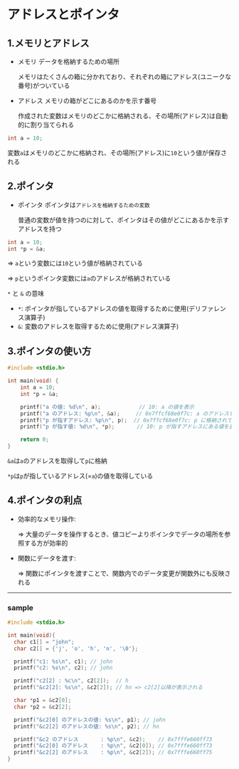 # アドレスとポインタ

## 1.メモリとアドレス
- メモリ
  データを格納するための場所

  メモリはたくさんの箱に分かれており、それぞれの箱にアドレス(ユニークな番号)がついている

- アドレス
  メモリの箱がどこにあるのかを示す番号

  作成された変数はメモリのどこかに格納される、その場所(アドレス)は自動的に割り当てられる

```c
int a = 10;
```
変数`a`はメモリのどこかに格納され、その場所(アドレス)に`10`という値が保存される

## 2.ポインタ
- ポインタ
  ポインタは`アドレスを格納するための変数`

  普通の変数が値を持つのに対して、ポインタはその値がどこにあるかを示すアドレスを持つ

```c
int a = 10;
int *p = &a;
```
=> `a`という変数には`10`という値が格納されている

=> `p`というポインタ変数には`a`のアドレスが格納されている

`*` と `&` の意味
- `*`: ポインタが指しているアドレスの値を取得するために使用(デリファレンス演算子)
- `&`: 変数のアドレスを取得するために使用(アドレス演算子)

## 3.ポインタの使い方
```c
#include <stdio.h>

int main(void) {
	int a = 10;
	int *p = &a;

	printf("a の値: %d\n", a);            // 10: a の値を表示
	printf("a のアドレス: %p\n", &a);     // 0x7ffcf68e0f7c: a のアドレスを表示
	printf("p が指すアドレス: %p\n", p);  // 0x7ffcf68e0f7c: p に格納されているアドレスを表示
	printf("p が指す値: %d\n", *p);       // 10: p が指すアドレスにある値を表示

	return 0;
}
```
`&a`は`a`のアドレスを取得して`p`に格納

`*p`は`p`が指しているアドレス(=`a`)の値を取得している

## 4.ポインタの利点
- 効率的なメモリ操作: 

	=> 大量のデータを操作するとき、値コピーよりポインタでデータの場所を参照する方が効率的

- 関数にデータを渡す:

	=> 関数にポインタを渡すことで、関数内でのデータ変更が関数外にも反映される

---

### sample
```c
#include <stdio.h>

int main(void){
  char c1[] = "john";
  char c2[] = {'j', 'o', 'h', 'n', '\0'};

  printf("c1: %s\n", c1); // john
  printf("c2: %s\n", c2); // john

  printf("c2[2] : %c\n", c2[2]);  // h
  printf("&c2[2]: %s\n", &c2[2]); // hn => c2[2]以降が表示される

  char *p1 = &c2[0];
  char *p2 = &c2[2];

  printf("&c2[0] のアドレスの値: %s\n", p1); // john
  printf("&c2[2] のアドレスの値: %s\n", p2); // hn

  printf("&c2 のアドレス       : %p\n", &c2);    // 0x7fffe660ff73
  printf("&c2[0] のアドレス    : %p\n", &c2[0]); // 0x7fffe660ff73
  printf("&c2[2] のアドレス    : %p\n", &c2[2]); // 0x7fffe660ff75
}
```

